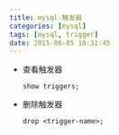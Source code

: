 ```yaml
---
title: mysql-触发器
categories: [mysql]
tags: [mysql, trigger]
date: 2015-06-05 18:31:45
---
```


-   查看触发器

        show triggers;

-   删除触发器

        drop <trigger-name>;
